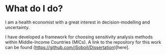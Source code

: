 # What do I do?
I am a health economist with a great interest in decision-modelling and uncertainty.

I have developed a framework for choosing sensitivity analysis methods within Middle-Income Countries (MICs). A link to the repository for this work can be found (https://github.com/jSoboil/Dissertation)[here].
